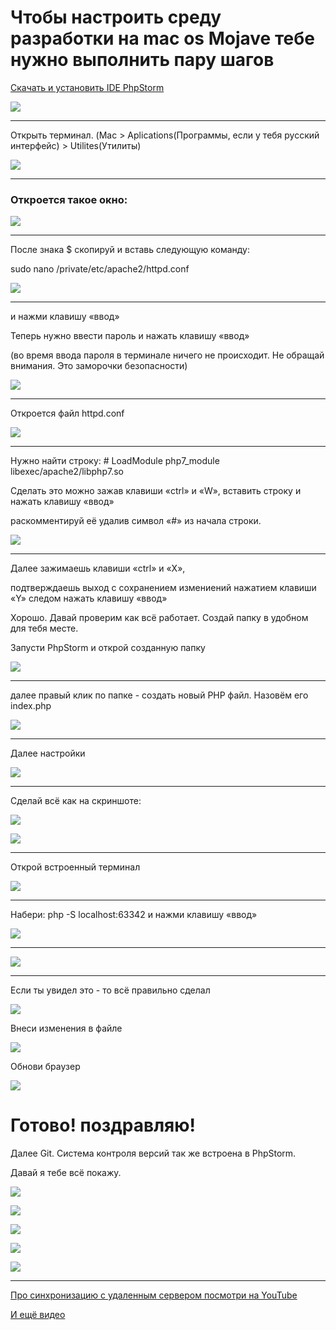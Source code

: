# Чтобы настроить среду разработки на mac os Mojave тебе нужно выполнить пару шагов

[Скачать и установить IDE PhpStorm](https://www.jetbrains.com/phpstorm/)

![](img/1.1.png)

---

Открыть терминал. (Mac > Aplications(Программы, если у тебя русский интерфейс) > Utilites(Утилиты)

![](img/1.2.png)

---

### Откроется такое окно:

![](img/1.3.png)

---

После знака $ скопируй и вставь следующую команду:

sudo nano /private/etc/apache2/httpd.conf

![](img/1.4.png)

---

и нажми клавишу «ввод»

Теперь нужно ввести пароль и нажать клавишу «ввод»

(во время ввода пароля в терминале ничего не происходит. Не обращай внимания. Это заморочки безопасности)

![](img/1.5.png)

---

Откроется файл httpd.conf

![](img/1.6.png)

---

Нужно найти строку: # LoadModule php7_module libexec/apache2/libphp7.so

Сделать это можно зажав клавиши «ctrl» и «W», вставить строку и нажать клавишу «ввод»

раскомментируй её удалив символ «#» из начала строки.

![](img/1.7.png)

---

Далее зажимаешь клавиши «ctrl» и «Х», 

подтверждаешь выход с сохранением измениений нажатием клавиши «Y» следом нажать клавишу «ввод»

Хорошо. Давай проверим как всё работает. Создай папку в удобном для тебя месте.

Запусти PhpStorm и открой созданную папку

![](img/1.8.png)

---

далее правый клик по папке - создать новый PHP файл. Назовём его index.php

![](img/1.9.png)

---

Далее настройки

![](img/1.13.png)

---

Сделай всё как на скриншоте:

![](img/1.14.png)

![](img/1.15.png)

---

Открой встроенный терминал

![](img/1.10.png)

---

Набери: php -S localhost:63342 и нажми клавишу «ввод»

![](img/1.11.png)

---

![](img/1.12.png)

---

Если ты увидел это - то всё правильно сделал

![](img/1.16.png)

Внеси изменения в файле

![](img/1.19.png)

Обнови браузер

![](img/1.18.png)

# Готово! поздравляю!

Далее Git. Система контроля версий так же встроена в PhpStorm.

Давай я тебе всё покажу.

![](img/1.20.png)

![](img/1.22.png)

![](img/1.23.png)

![](img/1.24.png)

![](img/1.25.png)

---

[Про синхронизацию с удаленным сервером посмотри на YouTube](https://www.youtube.com/watch?v=ZKH7kIRyURY&list=PLY4rE9dstrJzAnXFt9m48Q0V5_2kVK1Qt)

[И ещё видео](https://www.youtube.com/watch?v=23VkWSKZ_lM&list=LL6qZ8UhL1_nPfu5C16YXlvA&index=2&t=0s)
